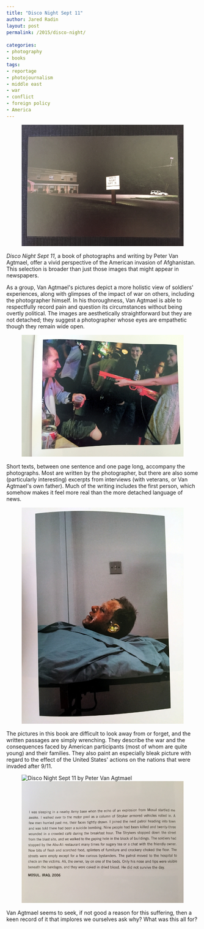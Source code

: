 ```yaml
---
title: "Disco Night Sept 11"
author: Jared Radin
layout: post
permalink: /2015/disco-night/

categories:
- photography
- books
tags:
- reportage
- photojournalism
- middle east
- war
- conflict
- foreign policy
- America
---
```

<figure>
<img src="/assets/2015/11/disco-night-cover.jpg" alt="Disco Night Sept 11 by Peter Van Agtmael" />
</figure>

*Disco Night Sept 11*, a book of photographs and writing by Peter Van Agtmael, offer a vivid perspective of the American invasion of Afghanistan. This selection is broader than just those images that might appear in newspapers.

As a group, Van Agtmael's pictures depict a more holistic view of soldiers' experiences, along with glimpses of the impact of war on others, including the photographer himself. In his thoroughness, Van Agtmael is able to respectfully record pain and question its circumstances without being overtly political. The images are aesthetically straightforward but they are not detached; they suggest a photographer whose eyes are empathetic though they remain wide open.

<!--more-->

<figure>
<img src="/assets/2015/11/bar-stranger.jpg" alt="Disco Night Sept 11 by Peter Van Agtmael" />
</figure>

Short texts, between one sentence and one page long, accompany the photographs. Most are written by the photographer, but there are also some (particularly interesting) excerpts from interviews (with veterans, or Van Agtmael's own father). Much of the writing includes the first person, which somehow makes it feel more real than the more detached language of news.

<figure>
<img src="/assets/2015/11/after-ied.jpg" alt="Disco Night Sept 11 by Peter Van Agtmael" />
</figure>

The pictures in this book are difficult to look away from or forget, and the written passages are simply wrenching. They describe the war and the consequences faced by American participants (most of whom are quite young) and their families. They also paint an especially bleak picture with regard to the effect of the United States' actions on the nations that were invaded after 9/11.

<figure>
<img src="/assets/2015/11/cafe-soldier.jpg" alt="Disco Night Sept 11 by Peter Van Agtmael" />

<img src="/assets/2015/11/cafe-text.jpg" alt="Disco Night Sept 11 by Peter Van Agtmael" />
</figure>

Van Agtmael seems to seek, if not good a reason for this suffering, then a keen record of it that implores we ourselves ask why? What was this all for?
